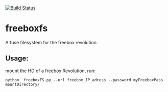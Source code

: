 [![Build Status](https://travis-ci.org/fsodogandji/freeboxfs.png?branch=master)](https://travis-ci.org/fsodogandji/freeboxfs)


freeboxfs
=========

A fuse filesystem for the freebox revolution

Usage:
----
 mount the HD of a freebox Revolution,  run:

    python  freeboxFS.py --url freebox_IP_adress --password myFreeboxPass mountDirectory/


